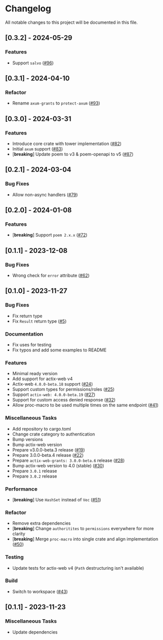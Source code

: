 # Changelog

All notable changes to this project will be documented in this file.

## [0.3.2] - 2024-05-29

### Features

- Support `salvo` ([#96](https://github.com/DDtKey/protect-endpoints/pull/96))

<!-- generated by git-cliff -->
## [0.3.1] - 2024-04-10

### Refactor

- Rename `axum-grants` to `protect-axum` ([#93](https://github.com/DDtKey/protect-endpoints/pull/93))

<!-- generated by git-cliff -->
## [0.3.0] - 2024-03-31

### Features

- Introduce core crate with tower implementation  ([#82](https://github.com/DDtKey/protect-endpoints/pull/82))
- Initial `axum` support ([#83](https://github.com/DDtKey/protect-endpoints/pull/83))
- [**breaking**] Update poem to v3 & poem-openapi to v5 ([#87](https://github.com/DDtKey/protect-endpoints/pull/87))

<!-- generated by git-cliff -->
## [0.2.1] - 2024-03-04

### Bug Fixes

- Allow non-async handlers ([#79](https://github.com/DDtKey/protect-endpoints/pull/79))

<!-- generated by git-cliff -->
## [0.2.0] - 2024-01-08

### Features

- [**breaking**] Support `poem 2.x.x` ([#72](https://github.com/DDtKey/protect-endpoints/pull/72))

<!-- generated by git-cliff -->
## [0.1.1] - 2023-12-08

### Bug Fixes

- Wrong check for `error` attribute ([#62](https://github.com/DDtKey/protect-endpoints/pull/62))

<!-- generated by git-cliff -->
## [0.1.0] - 2023-11-27

### Bug Fixes

- Fix return type
- Fix `Result` return type ([#5](https://github.com/DDtKey/actix-web-grants/pull/5))

### Documentation

- Fix uses for testing
- Fix typos and add some examples to README

### Features

- Minimal ready version
- Add support for actix-web v4
- Actix-web `4.0.0-beta.18` support ([#24](https://github.com/DDtKey/actix-web-grants/pull/24))
- Support custom types for permissions/roles ([#25](https://github.com/DDtKey/actix-web-grants/pull/25))
- Support `actix-web: 4.0.0-beta.19` ([#27](https://github.com/DDtKey/actix-web-grants/pull/27))
- Support for custom access denied response ([#32](https://github.com/DDtKey/actix-web-grants/pull/32))
- Allow proc-macro to be used multiple times on the same endpoint ([#41](https://github.com/DDtKey/actix-web-grants/pull/41))

### Miscellaneous Tasks

- Add repository to cargo.toml
- Change crate category to authentication
- Bump versions
- Bump actix-web version
- Prepare v3.0.0-beta.3 release ([#19](https://github.com/DDtKey/actix-web-grants/pull/19))
- Prepare 3.0.0-beta.4 release ([#22](https://github.com/DDtKey/actix-web-grants/pull/22))
- Prepare `actix-web-grants: 3.0.0-beta.6` release ([#28](https://github.com/DDtKey/actix-web-grants/pull/28))
- Bump actix-web version to 4.0 (stable) ([#30](https://github.com/DDtKey/actix-web-grants/pull/30))
- Prepare `3.0.1` release
- Prepare `3.0.2` release

### Performance

- [**breaking**] Use `HashSet` instead of `Vec` ([#51](https://github.com/DDtKey/actix-web-grants/pull/51))

### Refactor

- Remove extra dependencies
- [**breaking**] Change `authoritites` to `permissions` everywhere for more clarity
- [**breaking**] Merge `proc-macro` into single crate and align implementation ([#50](https://github.com/DDtKey/actix-web-grants/pull/50))

### Testing

- Update tests for actix-web v4 (`Path` destructuring isn't available)

### Build

- Switch to workspace ([#43](https://github.com/DDtKey/actix-web-grants/pull/43))

<!-- generated by git-cliff -->
## [0.1.1] - 2023-11-23

### Miscellaneous Tasks

- Update dependencies

<!-- generated by git-cliff -->
